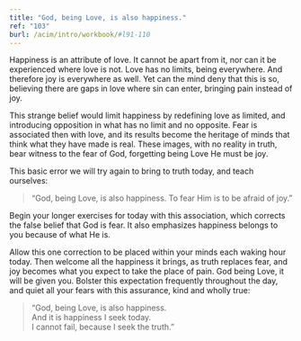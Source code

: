```yaml
---
title: "God, being Love, is also happiness."
ref: "103"
burl: /acim/intro/workbook/#l91-110
---
```


Happiness is an attribute of love. It cannot be apart from it, nor can
it be experienced where love is not. Love has no limits, being
everywhere. And therefore joy is everywhere as well. Yet can the mind
deny that this is so, believing there are gaps in love where sin can
enter, bringing pain instead of joy.

This strange belief would limit happiness by redefining love as limited,
and introducing opposition in what has no limit and no opposite. Fear is
associated then with love, and its results become the heritage of minds
that think what they have made is real. These images, with no reality in
truth, bear witness to the fear of God, forgetting being Love He must be
joy.

This basic error we will try again to bring to truth today, and teach
ourselves:

> “God, being Love, is also happiness.
> To fear Him is to be afraid of joy.”

Begin your longer exercises for today with this association, which
corrects the false belief that God is fear. It also emphasizes happiness
belongs to you because of what He is.

Allow this one correction to be placed within your minds each waking
hour today. Then welcome all the happiness it brings, as truth replaces
fear, and joy becomes what you expect to take the place of pain. God
being Love, it will be given you. Bolster this expectation frequently
throughout the day, and quiet all your fears with this assurance, kind
and wholly true:

> “God, being Love, is also happiness.<br/>
> And it is happiness I seek today.<br/>
> I cannot fail, because I seek the truth.”

